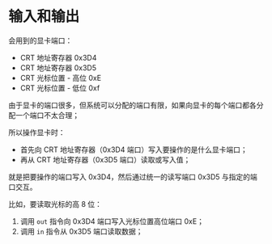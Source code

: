 # 输入和输出

会用到的显卡端口：

- CRT 地址寄存器 0x3D4
- CRT 地址寄存器 0x3D5
- CRT 光标位置 - 高位 0xE
- CRT 光标位置 - 低位 0xf

由于显卡的端口很多，但系统可以分配的端口有限，如果向显卡的每个端口都各分配一个端口不太合理；

所以操作显卡时：

- 首先向 CRT 地址寄存器（0x3D4 端口）写入要操作的是什么显卡端口；
- 再从 CRT 地址寄存器（0x3D5 端口）读取或写入值；

就是把要操作的端口写入 0x3D4，然后通过统一的读写端口 0x3D5 与指定的端口交互。

比如，要读取光标的高 8 位：

1. 调用 `out` 指令向 0x3D4 端口写入光标位置高位端口 0xE；
2. 调用 `in` 指令从 0x3D5 端口读取数据；


